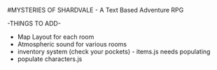#MYSTERIES OF SHARDVALE - A Text Based Adventure RPG

-THINGS TO ADD-

- Map Layout for each room
- Atmospheric sound for various rooms 
- inventory system (check your pockets) - items.js needs populating
- populate characters.js 
